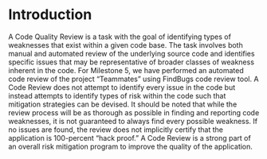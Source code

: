 # Introduction

A Code Quality Review is a task with the goal of identifying types of weaknesses that exist within a given code base. The task involves both manual and automated review of the underlying source code and identifies specific issues that may be representative of broader classes of weakness inherent in the code. For Milestone 5, we have performed an automated code review of the project “Teammates” using FindBugs code review tool. A Code Review does not attempt to identify every issue in the code but instead attempts to identify types of risk within the code such that mitigation strategies can be devised. It should be noted that while the review process will be as thorough as possible in finding and reporting code weaknesses, it is not guaranteed to always find every possible weakness. If no issues are found, the review does not implicitly certify that the application is 100-percent “hack proof.” A Code Review is a strong part of an overall risk mitigation program to improve the quality of the application.

